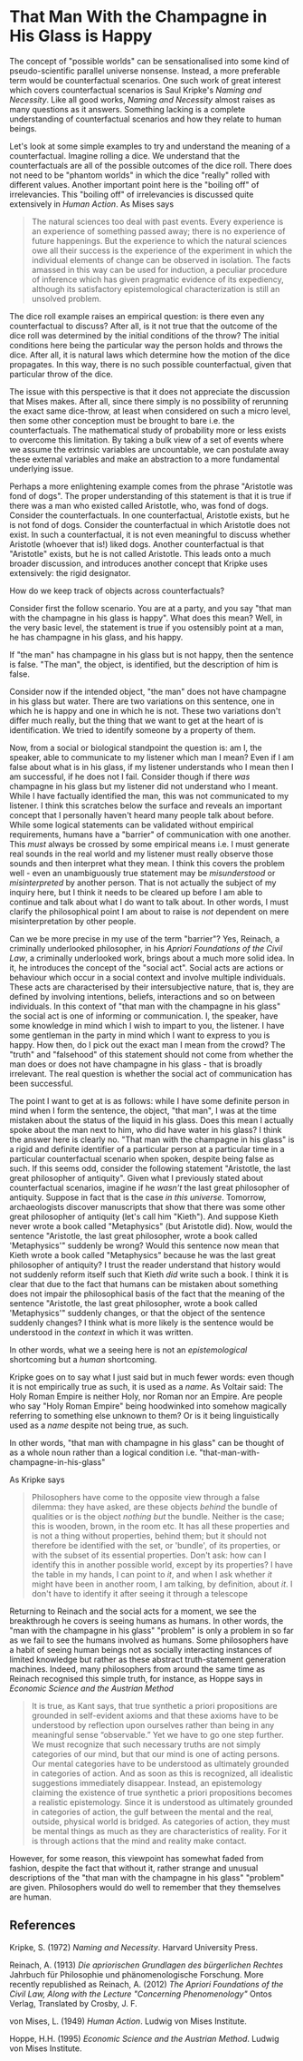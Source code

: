 # That Man With the Champagne in His Glass is Happy

The concept of "possible worlds" can be sensationalised into some kind of pseudo-scientific parallel universe nonsense. Instead, a more preferable term would be counterfactual scenarios. One such work of great interest which covers counterfactual scenarios is Saul Kripke's _Naming and Necessity_. Like all good works, _Naming and Necessity_ almost raises as many questions as it answers. Something lacking is a complete understanding of counterfactual scenarios and how they relate to human beings.

Let's look at some simple examples to try and understand the meaning of a counterfactual. Imagine rolling a dice. We understand that the counterfactuals are all of the possible outcomes of the dice roll. There does not need to be "phantom worlds" in which the dice "really" rolled with different values. Another important point here is the "boiling off" of irrelevancies. This "boiling off" of irrelevancies is discussed quite extensively in *Human Action*. As Mises says

>The natural sciences too deal with past events. Every experience is an experience of something passed away; there is no experience of future happenings. But the experience to which the natural sciences owe all their success is the experience of the experiment in which the individual elements of change can be observed in isolation. The facts amassed in this way can be used for induction, a peculiar procedure of inference which has given pragmatic evidence of its expediency, although its satisfactory epistemological characterization is still an unsolved problem.

The dice roll example raises an empirical question: is there even any counterfactual to discuss? After all, is it not true that the outcome of the dice roll was determined by the initial conditions of the throw? The initial conditions here being the particular way the person holds and throws the dice. After all, it is natural laws which determine how the motion of the dice propagates. In this way, there is no such possible counterfactual, given that particular throw of the dice.

The issue with this perspective is that it does not appreciate the discussion that Mises makes. After all, since there simply is no possibility of rerunning the exact same dice-throw, at least when considered on such a micro level, then some other conception must be brought to bare i.e. the counterfactuals. The mathematical study of probability more or less exists to overcome this limitation. By taking a bulk view of a set of events where we assume the extrinsic variables are uncountable, we can postulate away these external variables and make an abstraction to a more fundamental underlying issue.

Perhaps a more enlightening example comes from the phrase "Aristotle was fond of dogs". The proper understanding of this statement is that it is true if there was a man who existed called Aristotle, who, was fond of dogs. Consider the counterfactuals. In one counterfactual, Aristotle exists, but he is not fond of dogs. Consider the counterfactual in which Aristotle does not exist. In such a counterfactual, it is not even meaningful to discuss whether Aristotle (whoever that is!) liked dogs. Another counterfactual is that "Aristotle" exists, but he is not called Aristotle. This leads onto a much broader discussion, and introduces another concept that Kripke uses extensively: the rigid designator.

How do we keep track of objects across counterfactuals?

Consider first the follow scenario. You are at a party, and you say "that man with the champagne in his glass is happy". What does this mean? Well, in the very basic level, the statement is true if you ostensibly point at a man, he has champagne in his glass, and his happy.

If "the man" has champagne in his glass but is not happy, then the sentence is false. "The man", the object, is identified, but the description of him is false.

Consider now if the intended object, "the man" does not have champagne in his glass but water. There are two variations on this sentence, one in which he is happy and one in which he is not. These two variations don't differ much really, but the thing that we want to get at the heart of is identification. We tried to identify someone by a property of them. 

Now, from a social or biological standpoint the question is: am I, the speaker, able to communicate to my listener which man I mean? Even if I am false about what is in his glass, if my listener understands who I mean then I am successful, if he does not I fail. Consider though if there *was* champagne in his glass but my listener did not understand who I meant. While I have factually identified the man, this was not communicated to my listener. I think this scratches below the surface and reveals an important concept that I personally haven't heard many people talk about before. While some logical statements can be validated without empirical requirements, humans have a "barrier" of communication with one another. This *must* always be crossed by some empirical means i.e. I must generate real sounds in the real world and my listener must really observe those sounds and then interpret what they mean. I think this covers the problem well - even an unambiguously true statement may be *misunderstood* or *misinterpreted* by another person. That is not actually the subject of my inquiry here, but I think it needs to be cleared up before I am able to continue and talk about what I do want to talk about. In other words, I must clarify the philosophical point I am about to raise is *not* dependent on mere misinterpretation by other people. 

Can we be more precise in my use of the term "barrier"? Yes, Reinach, a criminally underlooked philosopher, in his _Apriori Foundations of the Civil Law_, a criminally underlooked work, brings about a much more solid idea. In it, he introduces the concept of the "social act". Social acts are actions or behaviour which occur in a social context and involve multiple individuals. These acts are characterised by their intersubjective nature, that is, they are defined by involving intentions, beliefs, interactions and so on between individuals. In this context of "that man with the champagne in his glass" the social act is one of informing or communication. I, the speaker, have some knowledge in mind which I wish to impart to you, the listener. I have some gentleman in the party in mind which I want to express to you is happy. How then, do I pick out the exact man I mean from the crowd? The "truth" and "falsehood" of this statement should not come from whether the man does or does not have champagne in his glass - that is broadly irrelevant. The real question is whether the social act of communication has been successful.

The point I want to get at is as follows: while I have some definite person in mind when I form the sentence, the object, "that man", I was at the time mistaken about the status of the liquid in his glass. Does this mean I actually spoke about the man next to him, who did have water in his glass? I think the answer here is clearly no. "That man with the champagne in his glass" is a rigid and definite identifier of a particular person at a particular time in a particular counterfactual scenario when spoken, despite being false as such. If this seems odd, consider the following statement "Aristotle, the last great philosopher of antiquity". Given what I previously stated about counterfactual scenarios, imagine if he *wasn't* the last great philosopher of antiquity. Suppose in fact that is the case *in this universe*. Tomorrow, archaeologists discover manuscripts that show that there was some other great philosopher of antiquity (let's call him "Kieth"). And suppose Kieth never wrote a book called "Metaphysics" (but Aristotle did). Now, would the sentence "Aristotle, the last great philosopher, wrote a book called 'Metaphysics'" suddenly be wrong? Would this sentence now mean that Kieth wrote a book called "Metaphysics" because he was the last great philosopher of antiquity? I trust the reader understand that history would not suddenly reform itself such that Kieth *did* write such a book. I think it is clear that due to the fact that humans can be mistaken about something does not impair the philosophical basis of the fact that the meaning of the sentence "Aristotle, the last great philosopher, wrote a book called 'Metaphysics'" suddenly changes, or that the object of the sentence suddenly changes? I think what is more likely is the sentence would be understood in the *context* in which it was written.

In other words, what we a seeing here is not an *epistemological* shortcoming but a *human* shortcoming.

Kripke goes on to say what I just said but in much fewer words: even though it is not empirically true as such, it is used as a *name*. As Voltair said: The Holy Roman Empire is neither Holy, nor Roman nor an Empire. Are people who say "Holy Roman Empire" being hoodwinked into somehow magically referring to something else unknown to them? Or is it being linguistically used as a *name* despite not being true, as such.

In other words, "that man with champagne in his glass" can be thought of as a whole noun rather than a logical condition i.e. "that-man-with-champagne-in-his-glass"

As Kripke says

>Philosophers have come to the opposite view through a false dilemma: they have asked, are these objects _behind_ the bundle of qualities or is the object _nothing but_ the bundle. Neither is the case; this is wooden, brown, in the room etc. It has all these properties and is not a thing without properties, behind them; but it should not therefore be identified with the set, or 'bundle', of its properties, or with the subset of its essential properties. Don't ask: how can I identify this  in another possible world, except by its properties? I have the table in my hands, I can point to _it_, and when I ask whether _it_ might have been in another room, I am talking, by definition, about _it_. I don't have to identify it after seeing it through a telescope

Returning to Reinach and the social acts for a moment, we see the breakthrough he covers is seeing humans as humans. In other words, the "man with the champagne in his glass" "problem" is only a problem in so far as we fail to see the humans involved as humans. Some philosophers have a habit of seeing human beings not as socially interacting instances of limited knowledge but rather as these abstract truth-statement generation machines. Indeed, many philosophers from around the same time as Reinach recognised this simple truth, for instance, as Hoppe says in _Economic Science and the Austrian Method_

>It is true, as Kant says, that true synthetic a priori propositions are grounded in self-evident axioms and that these axioms have to be understood by reflection upon ourselves rather than being in any meaningful sense “observable.” Yet we have to go one step further. We must recognize that such necessary truths are not simply categories of our mind, but that our mind is one of acting persons. Our mental categories have to be understood as ultimately grounded in categories of action. And as soon as this is recognized, all idealistic suggestions immediately disappear. Instead, an epistemology claiming the existence of true synthetic a priori propositions becomes a realistic epistemology. Since it is understood as ultimately grounded in categories of action, the gulf between the mental and the real, outside, physical world is bridged. As categories of action, they must be mental things as much as they are characteristics of reality. For it is through actions that the mind and reality make contact.

However, for some reason, this viewpoint has somewhat faded from fashion, despite the fact that without it, rather strange and unusual descriptions of the "that man with the champagne in his glass" "problem" are given. Philosophers would do well to remember that they themselves are human.

## References

Kripke, S. (1972) _Naming and Necessity_. Harvard University Press.

Reinach, A. (1913) _Die apriorischen Grundlagen des bürgerlichen Rechtes_ Jahrbuch für Philosophie und phänomenologische Forschung. More recently republished as Reinach, A. (2012) _The Apriori Foundations of the Civil Law, Along with the Lecture "Concerning Phenomenology"_ Ontos Verlag, Translated by Crosby, J. F.

von Mises, L. (1949) *Human Action*. Ludwig von Mises Institute.

Hoppe, H.H. (1995) *Economic Science and the Austrian Method*. Ludwig von Mises Institute.

